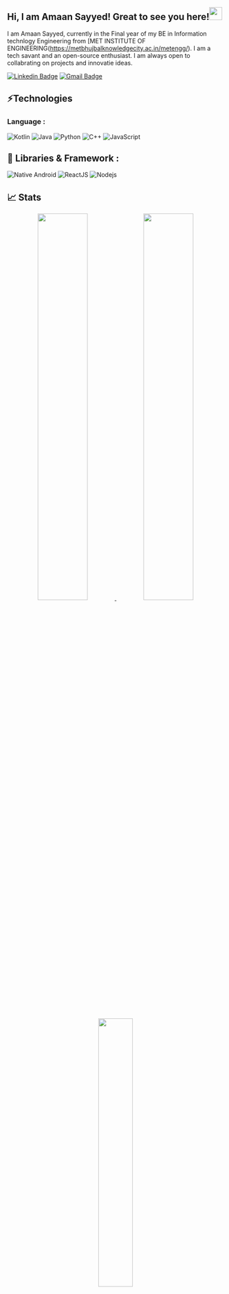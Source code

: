 <!--
*AmaanSayyed/AmaanSayyed* is a ✨ special ✨ repository because its `README.md` (this file) appears on your GitHub profile.

Here are some ideas to get you started:

- 🔭 I’m currently working on MERN Stack
- 🌱 I’m currently learning Hibernate,Springboot
- 👯 I’m looking to collaborate on devops
- 🤔 I’m looking for help with Php
- 💬 Ask me about Web developement
- 📫 How to reach me: ...
- 😄 Pronouns: ...
- ⚡ Fun fact: ...
-->
## Hi, I am Amaan Sayyed! Great to see you here!<img src="https://raw.githubusercontent.com/aemmadi/aemmadi/master/wave.gif" width="30px">
I am Amaan Sayyed, currently in the Final year of my BE in Information technlogy Engineering from [MET INSTITUTE OF ENGINEERING(https://metbhujbalknowledgecity.ac.in/metengg/). I am a tech savant
and an open-source enthusiast. I am always open to collabrating on projects and innovatie ideas.

[![Linkedin Badge](https://img.shields.io/badge/-AmaanSayyed-blue?style=flat-square&logo=Linkedin&logoColor=white)](https://www.linkedin.com/in/AmaanSayyed/)
[![Gmail Badge](https://img.shields.io/badge/-sayamaan55@gmail.com-c14438?style=flat-square&logo=Gmail&logoColor=white)](mailto:sayamaan55@gmail.com)

## ⚡Technologies

### Language :
![Kotlin](https://img.shields.io/badge/-kotlin-black?style=flat-square&logo=kotlin)
![Java](https://img.shields.io/badge/-java-E34A86?style=flat-square&logo=java)
![Python](https://img.shields.io/badge/-Python-black?style=flat-square&logo=Python)
![C++](https://img.shields.io/badge/-C++-00599C?style=flat-square&logo=c)
![JavaScript](https://img.shields.io/badge/-JavaScript-black?style=flat-square&logo=javascript)

## 🔭 Libraries & Framework :

![Native Android](https://img.shields.io/badge/Android-563D7C?style=flat-square&logo=android&logoColor=white)
![ReactJS](https://img.shields.io/badge/-React_JS-563D7C?style=flat-square&logo=react)
![Nodejs](https://img.shields.io/badge/-Nodejs-black?style=flat-square&logo=Node.js)


## 📈 Stats
<p align="center">
 <a href="https://github.com/AmaanSayyed">
  <img width="48%" src="https://github-readme-stats-eight-theta.vercel.app/api?username=AmaanSayyed&show_icons=true&theme=tokyonight&include_all_commits=true&count_private=true" />
  <img width="48%" src="https://github-readme-streak-stats.herokuapp.com/?user=AmaanSayyed&theme=tokyonight" />
  <img width="40%" src="https://github-readme-stats-eight-theta.vercel.app/api/top-langs/?username=AmaanSayyed&layout=compact&langs_count=8&theme=algolia"/>
</a>
</p>
